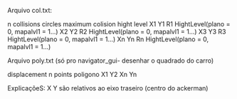 Arquivo col.txt:

n collisions circles
maximum colision hight level
X1 Y1 R1 HightLevel(plano = 0, mapalvl1 = 1...)
X2 Y2 R2 HightLevel(plano = 0, mapalvl1 = 1...)
X3 Y3 R3 HightLevel(plano = 0, mapalvl1 = 1...)
Xn Yn Rn HightLevel(plano = 0, mapalvl1 = 1...)


Arquivo poly.txt (só pro navigator_gui- desenhar o quadrado do carro)

displacement 
n points poligono
X1 Y2
Xn Yn

ExplicaçõeS:
X Y são relativos ao eixo traseiro (centro do ackerman)


